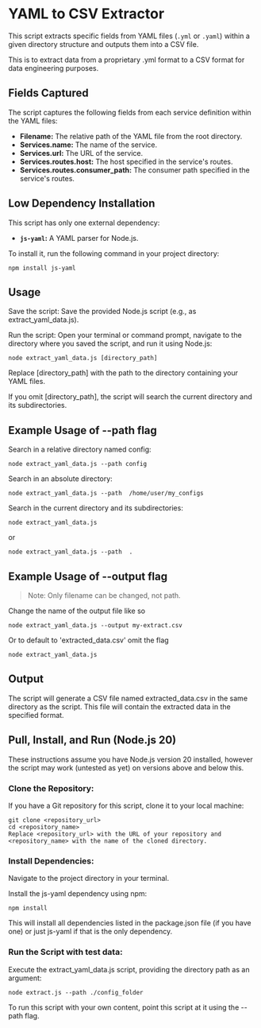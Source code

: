 # YAML to CSV Extractor

This script extracts specific fields from YAML files (`.yml` or `.yaml`) within a given directory structure and outputs them into a CSV file.

This is to extract data from a proprietary .yml format to a CSV format for data engineering purposes.

## Fields Captured

The script captures the following fields from each service definition within the YAML files:

* **Filename:** The relative path of the YAML file from the root directory.
* **Services.name:** The name of the service.
* **Services.url:** The URL of the service.
* **Services.routes.host:** The host specified in the service's routes.
* **Services.routes.consumer_path:** The consumer path specified in the service's routes.

## Low Dependency Installation

This script has only one external dependency:

* **`js-yaml`:** A YAML parser for Node.js.

To install it, run the following command in your project directory:

```
npm install js-yaml
```

## Usage
Save the script: Save the provided Node.js script (e.g., as extract_yaml_data.js).

Run the script: Open your terminal or command prompt, navigate to the directory where you saved the script, and run it using Node.js:

```
node extract_yaml_data.js [directory_path]
```

Replace [directory_path] with the path to the directory containing your YAML files.

If you omit [directory_path], the script will search the current directory and its subdirectories.

## Example Usage of --path flag

Search in a relative directory named config:

```node extract_yaml_data.js --path config```

Search in an absolute directory:

```node extract_yaml_data.js --path  /home/user/my_configs```

Search in the current directory and its subdirectories:

```node extract_yaml_data.js```

or

```node extract_yaml_data.js --path  . ```

## Example Usage of --output flag

> Note: Only filename can be changed, not path.

Change the name of the output file like so

```node extract_yaml_data.js --output my-extract.csv```

Or to default to 'extracted_data.csv' omit the flag

```node extract_yaml_data.js```

## Output

The script will generate a CSV file named extracted_data.csv in the same directory as the script. This file will contain the extracted data in the specified format.

## Pull, Install, and Run (Node.js 20)

These instructions assume you have Node.js version 20 installed, however the script may work (untested as yet) on versions above and below this.

### Clone the Repository:

If you have a Git repository for this script, clone it to your local machine:

```
git clone <repository_url>
cd <repository_name>
Replace <repository_url> with the URL of your repository and <repository_name> with the name of the cloned directory.
```

### Install Dependencies:

Navigate to the project directory in your terminal.

Install the js-yaml dependency using npm:

```
npm install
```

This will install all dependencies listed in the package.json file (if you have one) or just js-yaml if that is the only dependency.

### Run the Script with test data:

Execute the extract_yaml_data.js script, providing the directory path as an argument:

```
node extract.js --path ./config_folder
```

To run this script with your own content, point this script at it using the --path flag.
